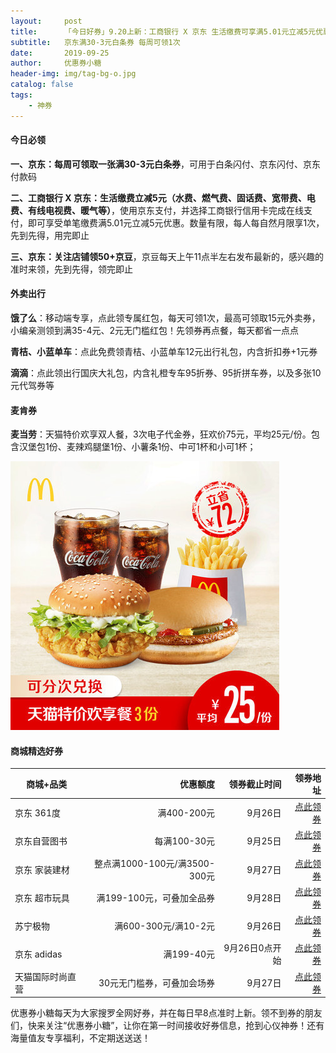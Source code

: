 ```yaml
---
layout:     post
title:      「今日好券」9.20上新：工商银行 X 京东 生活缴费可享满5.01元立减5元优惠
subtitle:   京东满30-3元白条券 每周可领1次
date:       2019-09-25
author:     优惠券小糖
header-img: img/tag-bg-o.jpg
catalog: false
tags:
    - 神券
---
```


#### 今日必领

**一、京东：每周可领取一张满30-3元白条券**，可用于白条闪付、京东闪付、京东付款码

**二、工商银行 X 京东：生活缴费立减5元（水费、燃气费、固话费、宽带费、电费、有线电视费、暖气等）**，使用京东支付，并选择工商银行信用卡完成在线支付，即可享受单笔缴费满5.01元立减5元优惠。数量有限，每人每自然月限享1次，先到先得，用完即止

**三、京东：关注店铺领50+京豆**，京豆每天上午11点半左右发布最新的，感兴趣的准时来领，先到先得，领完即止

#### 外卖出行

**饿了么**：移动端专享，点此领专属红包，每天可领1次，最高可领取15元外卖券，小编亲测领到满35-4元、2元无门槛红包！先领券再点餐，每天都省一点点

**青桔、小蓝单车**：点此免费领青桔、小蓝单车12元出行礼包，内含折扣券+1元券

**滴滴**：点此领出行国庆大礼包，内含礼橙专车95折券、95折拼车券，以及多张10元代驾券等

#### 麦肯券

**麦当劳**：天猫特价欢享双人餐，3次电子代金券，狂欢价75元，平均25元/份。包含汉堡包1份、麦辣鸡腿堡1份、小薯条1份、中可1杯和小可1杯；

![天猫特价欢享双人餐3次电子代金券](/img/post-2019-09-25-mdl.jpg)

#### 商城精选好券

商城+品类|优惠额度|领券截止时间|领券地址
--|--:|--:|--:
京东 361度|满400-200元|9月26日|[点此领券](https://adidashardware.jd.com/)
京东自营图书|每满100-30元|9月25日|[点此领券](https://adidashardware.jd.com/)
京东 家装建材|整点满1000-100元/满3500-300元|9月27日|[点此领券](https://adidashardware.jd.com/)
京东 超市玩具|满199-100元，可叠加全品券|9月28日|[点此领券](https://adidashardware.jd.com/)
苏宁极物|满600-300元/满10-2元| 9月26日|[点此领券](https://adidashardware.jd.com/)
京东 adidas|满199-40元|9月26日0点开始|[点此领券](https://adidashardware.jd.com/)
天猫国际时尚直营|30元无门槛券，可叠加会场券|9月27日|[点此领券](https://adidashardware.jd.com/)

优惠券小糖每天为大家搜罗全网好券，并在每日早8点准时上新。领不到券的朋友们，快来关注“优惠券小糖”，让你在第一时间接收好券信息，抢到心仪神券！还有海量值友专享福利，不定期送送送！ 
